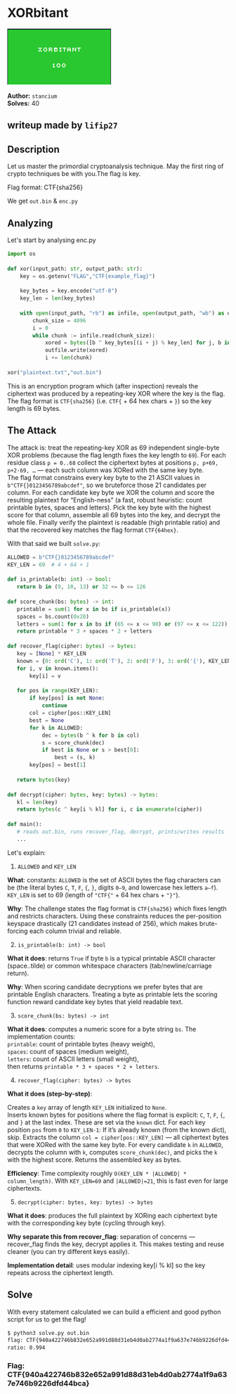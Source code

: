# XORbitant

![Proof](proof.png)

**Author:** `stancium`  
**Solves:** 40

**writeup made by** `lifip27`
 ---

## Description

Let us master the primordial cryptoanalysis technique. May the first ring of crypto techniques be with you.The flag is key.

Flag format: CTF{sha256}

We get `out.bin` & `enc.py`

## Analyzing

Let's start by analysing enc.py

```python
import os

def xor(input_path: str, output_path: str):
    key = os.getenv("FLAG","CTF{example_flag}") 

    key_bytes = key.encode("utf-8")
    key_len = len(key_bytes)

    with open(input_path, "rb") as infile, open(output_path, "wb") as outfile:
        chunk_size = 4096
        i = 0
        while chunk := infile.read(chunk_size):
            xored = bytes([b ^ key_bytes[(i + j) % key_len] for j, b in enumerate(chunk)])
            outfile.write(xored)
            i += len(chunk)

xor("plaintext.txt","out.bin")
```

This is an encryption program which (after inspection) reveals the ciphertext was produced by a repeating-key XOR where the key is the flag. The flag format is `CTF{sha256}` (i.e. `CTF{` + 64 hex chars + `}`) so the key length is 69 bytes.

## The Attack

The attack is: treat the repeating-key XOR as 69 independent single-byte XOR problems (because the flag length fixes the key length to `69`). For each residue class `p = 0..68` collect the ciphertext bytes at positions `p, p+69, p+2·69, …` — each such column was XORed with the same key byte.   
 The flag format constrains every key byte to the 21 ASCII values in `b"CTF{}0123456789abcdef"`, so we bruteforce those 21 candidates per column. For each candidate key byte we XOR the column and score the resulting plaintext for “English-ness” (a fast, robust heuristic: count printable bytes, spaces and letters). Pick the key byte with the highest score for that column, assemble all 69 bytes into the key, and decrypt the whole file. Finally verify the plaintext is readable (high printable ratio) and that the recovered key matches the flag format `CTF{64hex}`.

 With that said we built `solve.py`:
 ```python
 ALLOWED = b"CTF{}0123456789abcdef"
KEY_LEN = 69  # 4 + 64 + 1

def is_printable(b: int) -> bool:
    return b in (9, 10, 13) or 32 <= b <= 126

def score_chunk(bs: bytes) -> int:
    printable = sum(1 for x in bs if is_printable(x))
    spaces = bs.count(0x20)
    letters = sum(1 for x in bs if (65 <= x <= 90) or (97 <= x <= 122))
    return printable * 3 + spaces * 2 + letters

def recover_flag(cipher: bytes) -> bytes:
    key = [None] * KEY_LEN
    known = {0: ord('C'), 1: ord('T'), 2: ord('F'), 3: ord('{'), KEY_LEN - 1: ord('}')}
    for i, v in known.items():
        key[i] = v

    for pos in range(KEY_LEN):
        if key[pos] is not None:
            continue
        col = cipher[pos::KEY_LEN]
        best = None
        for k in ALLOWED:
            dec = bytes(b ^ k for b in col)
            s = score_chunk(dec)
            if best is None or s > best[0]:
                best = (s, k)
        key[pos] = best[1]

    return bytes(key)

def decrypt(cipher: bytes, key: bytes) -> bytes:
    kl = len(key)
    return bytes(c ^ key[i % kl] for i, c in enumerate(cipher))

def main():
    # reads out.bin, runs recover_flag, decrypt, prints/writes results
    ...
```

Let's explain:
1. `ALLOWED` and `KEY_LEN`   

**What**: constants: `ALLOWED` is the set of ASCII bytes the flag characters can be (the literal bytes `C`, `T`, `F`, `{`, `}`, digits `0–9`, and lowercase hex letters `a–f`). `KEY_LEN` is set to 69 (length of `"CTF{"` + 64 hex chars + `"}"`).

**Why**: The challenge states the flag format is `CTF{sha256}` which fixes length and restricts characters. Using these constraints reduces the per-position keyspace drastically (21 candidates instead of 256), which makes brute-forcing each column trivial and reliable.

2. `is_printable(b: int) -> bool`

**What it does**: returns `True` if byte `b` is a typical printable ASCII character (space..tilde) or common whitespace characters (tab/newline/carriage return).

**Why**: When scoring candidate decryptions we prefer bytes that are printable English characters. Treating a byte as printable lets the scoring function reward candidate key bytes that yield readable text.

3. `score_chunk(bs: bytes) -> int`

**What it does**: computes a numeric score for a byte string `bs`. The implementation counts:   
    `printable`: count of printable bytes (heavy weight),   
    `spaces`: count of spaces (medium weight),   
    `letters`: count of ASCII letters (small weight),   
    then returns `printable * 3 + spaces * 2 + letters`.

4. `recover_flag(cipher: bytes) -> bytes`
   

**What it does (step-by-step)**:

Creates a `key` array of length `KEY_LEN` initialized to `None`.    
Inserts known bytes for positions where the flag format is explicit: `C`, `T`, `F`, `{`, and `}` at the last index. These are set via the `known` dict.
For each key position `pos` from `0` to `KEY_LEN-1`:
If it’s already known (from the known dict), skip.
Extracts the column `col = cipher[pos::KEY_LEN]` — all ciphertext bytes that were XORed with the same key byte.
For every candidate `k` in `ALLOWED`, decrypts the column with `k`, computes `score_chunk(dec)`, and picks the `k` with the highest score.
Returns the assembled key as bytes.

**Efficiency**: Time complexity roughly `O(KEY_LEN * |ALLOWED| * column_length)`. With `KEY_LEN=69` and `|ALLOWED|=21`, this is fast even for large ciphertexts.

5. `decrypt(cipher: bytes, key: bytes) -> bytes`

**What it does**: produces the full plaintext by XORing each ciphertext byte with the corresponding key byte (cycling through key).

**Why separate this from recover_flag**: separation of concerns — recover_flag finds the key, decrypt applies it. This makes testing and reuse cleaner (you can try different keys easily).

**Implementation detail**: uses modular indexing key[i % kl] so the key repeats across the ciphertext length.

## Solve

With every statement calculated we can build a efficient and good python script for us to get the flag!

```bash
$ python3 solve.py out.bin
flag: CTF{940a422746b832e652a991d88d31eb4d0ab2774a1f9a637e746b9226dfd44bca}
ratio: 0.994
```

### Flag: CTF{940a422746b832e652a991d88d31eb4d0ab2774a1f9a637e746b9226dfd44bca}